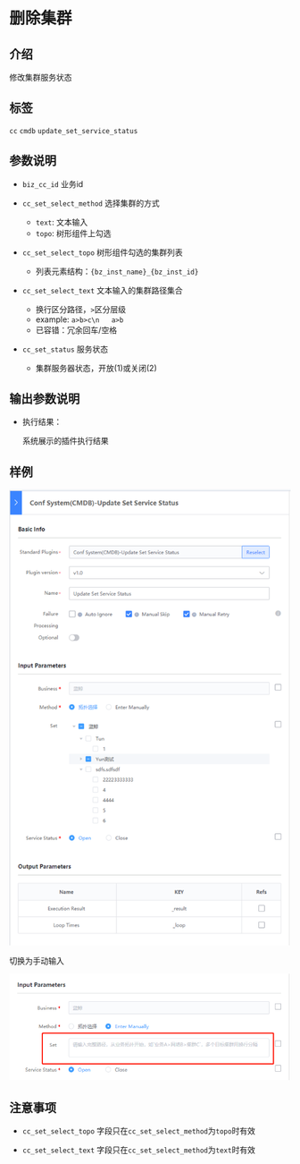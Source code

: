 # 删除集群

## 介绍

修改集群服务状态

## 标签
`cc` `cmdb` `update_set_service_status` 

## 参数说明

* `biz_cc_id` 业务id

* `cc_set_select_method` 选择集群的方式
    * `text`: 文本输入
    * `topo`: 树形组件上勾选

* `cc_set_select_topo` 树形组件勾选的集群列表
   * 列表元素结构：`{bz_inst_name}_{bz_inst_id}`

* `cc_set_select_text` 文本输入的集群路径集合
    * 换行区分路径，`>`区分层级
    * example: `a>b>c\n   a>b`
    * 已容错：冗余回车/空格
* `cc_set_status` 服务状态
    * 集群服务器状态，开放(1)或关闭(2)

## 输出参数说明

* 执行结果：

  系统展示的插件执行结果

## 样例

![](images/update_set_service_status_topo.png)

切换为手动输入

![](images/update_set_service_status_text.png)

## 注意事项

* `cc_set_select_topo` 字段只在`cc_set_select_method`为`topo`时有效

* `cc_set_select_text` 字段只在`cc_set_select_method`为`text`时有效
  

  